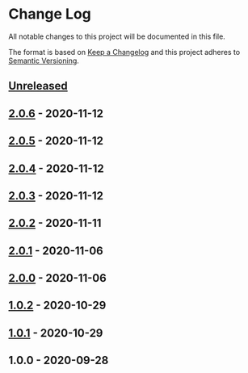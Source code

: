 # Change Log


All notable changes to this project will be documented in this file.

The format is based on [Keep a Changelog](http://keepachangelog.com/en/1.0.0/)
and this project adheres to [Semantic Versioning](http://semver.org/spec/v2.0.0.html).

## [Unreleased]


## [2.0.6] - 2020-11-12


## [2.0.5] - 2020-11-12


## [2.0.4] - 2020-11-12


## [2.0.3] - 2020-11-12


## [2.0.2] - 2020-11-11

## [2.0.1] - 2020-11-06

## [2.0.0] - 2020-11-06

## [1.0.2] - 2020-10-29

## [1.0.1] - 2020-10-29

## 1.0.0 - 2020-09-28

[Unreleased]: https://github.com/vseinstrumentiru/lego/compare/v2.0.6...HEAD
[2.0.6]: https://github.com/vseinstrumentiru/lego/compare/v2.0.5...v2.0.6
[2.0.5]: https://github.com/vseinstrumentiru/lego/compare/v2.0.4...v2.0.5
[2.0.4]: https://github.com/vseinstrumentiru/lego/compare/v2.0.3...v2.0.4
[2.0.3]: https://github.com/vseinstrumentiru/lego/compare/v2.0.2...v2.0.3
[2.0.2]: https://github.com/vseinstrumentiru/lego/compare/v2.0.1...v2.0.2
[2.0.1]: https://github.com/vseinstrumentiru/lego/compare/v2.0.0...v2.0.1
[2.0.0]: https://github.com/vseinstrumentiru/lego/compare/v1.0.2...v2.0.0
[1.0.2]: https://github.com/vseinstrumentiru/lego/compare/v1.0.1...v1.0.2
[1.0.1]: https://github.com/vseinstrumentiru/lego/compare/v1.0.0...v1.0.1

